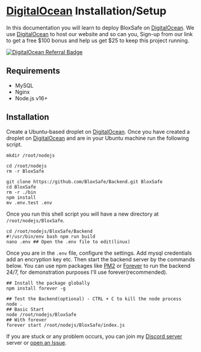 # [DigitalOcean](https://www.digitalocean.com/?refcode=bcc56aadc190&utm_campaign=Referral_Invite&utm_medium=Referral_Program&utm_source=badge) Installation/Setup

In this documentation you will learn to deploy BloxSafe on [DigitalOcean](https://www.digitalocean.com/?refcode=bcc56aadc190&utm_campaign=Referral_Invite&utm_medium=Referral_Program&utm_source=badge). We use [DigitalOcean](https://www.digitalocean.com/?refcode=bcc56aadc190&utm_campaign=Referral_Invite&utm_medium=Referral_Program&utm_source=badge) to host our website and so can you, Sign-up from our link to get a free $100 bonus and help us get $25 to keep this project running.

[![DigitalOcean Referral Badge](https://web-platforms.sfo2.cdn.digitaloceanspaces.com/WWW/Badge%201.svg)](https://www.digitalocean.com/?refcode=bcc56aadc190&utm_campaign=Referral_Invite&utm_medium=Referral_Program&utm_source=badge)

## Requirements

- MySQL
- Nginx
- Node.js v16+

## Installation

Create a Ubuntu-based droplet on [DigitalOcean](https://www.digitalocean.com/?refcode=bcc56aadc190&utm_campaign=Referral_Invite&utm_medium=Referral_Program&utm_source=badge). Once you have created a droplet on [DigitalOcean](https://www.digitalocean.com/?refcode=bcc56aadc190&utm_campaign=Referral_Invite&utm_medium=Referral_Program&utm_source=badge) and are in your Ubuntu machine run the following script.

```shell
mkdir /root/nodejs

cd /root/nodejs
rm -r BloxSafe

git clone https://github.com/BloxSafe/Backend.git BloxSafe
cd BloxSafe
rm -r ./bin
npm install
mv .env.test .env

```

Once you run this shell script you will have a new directory at `/root/nodejs/BloxSafe`.

```shell
cd /root/nodejs/BloxSafe/Backend
#!/usr/bin/env bash npm run build
nano .env ## Open the .env file to edit(linux)
```

Once you are in the `.env` file, configure the settings. Add mysql credentials add an encryption key etc. Then start the backend server by the commands below. You can use npm packages like [PM2](https://www.npmjs.com/package/pm2) or [Forever](https://www.npmjs.com/package/forever) to run the backend 24/7, for demonstration purposes I'll use forever(recommended).

```shell
## Install the package globally
npm install forever -g
```

```shell
## Test the Backend(optional) - CTRL + C to kill the node process
node .
## Basic Start
node /root/nodejs/BloxSafe
## With forever
forever start /root/nodejs/BloxSafe/index.js
```

If you are stuck or any problem occurs, you can join my [Discord server](https://discord.gg/M6bn9xtrhC) server or [open an Issue](https://github.com/jareer12/BloxSafe/issues).
